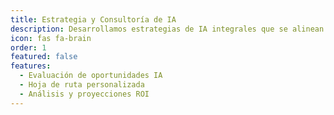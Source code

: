 ```yaml
---
title: Estrategia y Consultoría de IA
description: Desarrollamos estrategias de IA integrales que se alinean con sus objetivos de negocio, garantizando el máximo impacto y una hoja de ruta clara para la implementación.
icon: fas fa-brain
order: 1
featured: false
features:
  - Evaluación de oportunidades IA
  - Hoja de ruta personalizada
  - Análisis y proyecciones ROI
---
```

